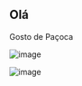 ## Olá
Gosto de Paçoca



![image](https://media1.tenor.com/m/xWYIX51dn2kAAAAC/time-coffee-coffee.gif)


![image](https://media.tenor.com/LlK_OOh-Av4AAAAi/babaprorb-ustarbbabapro.gif)

